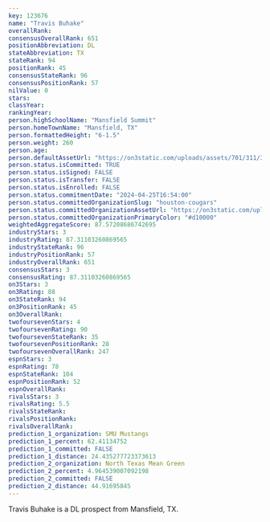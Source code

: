 ```yaml
---
key: 123676
name: "Travis Buhake"
overallRank: 
consensusOverallRank: 651
positionAbbreviation: DL
stateAbbreviation: TX
stateRank: 94
positionRank: 45
consensusStateRank: 96
consensusPositionRank: 57
nilValue: 0
stars: 
classYear: 
rankingYear: 
person.highSchoolName: "Mansfield Summit"
person.homeTownName: "Mansfield, TX"
person.formattedHeight: "6-1.5"
person.weight: 260
person.age: 
person.defaultAssetUrl: "https://on3static.com/uploads/assets/701/311/311701.png"
person.status.isCommitted: TRUE
person.status.isSigned: FALSE
person.status.isTransfer: FALSE
person.status.isEnrolled: FALSE
person.status.commitmentDate: "2024-04-25T16:54:00"
person.status.committedOrganizationSlug: "houston-cougars"
person.status.committedOrganizationAssetUrl: "https://on3static.com/uploads/assets/805/149/149805.svg"
person.status.committedOrganizationPrimaryColor: "#d10000"
weightedAggregateScore: 87.57208686742695
industryStars: 3
industryRating: 87.31103260869565
industryStateRank: 96
industryPositionRank: 57
industryOverallRank: 651
consensusStars: 3
consensusRating: 87.31103260869565
on3Stars: 3
on3Rating: 88
on3StateRank: 94
on3PositionRank: 45
on3OverallRank: 
twofoursevenStars: 4
twofoursevenRating: 90
twofoursevenStateRank: 35
twofoursevenPositionRank: 28
twofoursevenOverallRank: 247
espnStars: 3
espnRating: 78
espnStateRank: 104
espnPositionRank: 52
espnOverallRank: 
rivalsStars: 3
rivalsRating: 5.5
rivalsStateRank: 
rivalsPositionRank: 
rivalsOverallRank: 
prediction_1_organization: SMU Mustangs
prediction_1_percent: 62.41134752
prediction_1_committed: FALSE
prediction_1_distance: 24.435277723373613
prediction_2_organization: North Texas Mean Green
prediction_2_percent: 4.964539007092198
prediction_2_committed: FALSE
prediction_2_distance: 44.91695845
---
```

Travis Buhake is a DL prospect from Mansfield, TX.